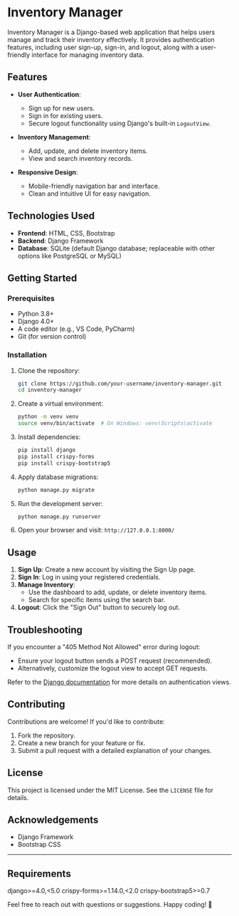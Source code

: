 # Inventory Manager

Inventory Manager is a Django-based web application that helps users manage and track their inventory effectively. It provides authentication features, including user sign-up, sign-in, and logout, along with a user-friendly interface for managing inventory data.

## Features

- **User Authentication**: 
  - Sign up for new users.
  - Sign in for existing users.
  - Secure logout functionality using Django's built-in `LogoutView`.

- **Inventory Management**:
  - Add, update, and delete inventory items.
  - View and search inventory records.

- **Responsive Design**:
  - Mobile-friendly navigation bar and interface.
  - Clean and intuitive UI for easy navigation.

## Technologies Used

- **Frontend**: HTML, CSS, Bootstrap
- **Backend**: Django Framework
- **Database**: SQLite (default Django database; replaceable with other options like PostgreSQL or MySQL)

## Getting Started

### Prerequisites
- Python 3.8+
- Django 4.0+
- A code editor (e.g., VS Code, PyCharm)
- Git (for version control)

### Installation

1. Clone the repository:
   ```bash
   git clone https://github.com/your-username/inventory-manager.git
   cd inventory-manager
   ```

2. Create a virtual environment:
   ```bash
   python -m venv venv
   source venv/bin/activate  # On Windows: venv\Scripts\activate
   ```

3. Install dependencies:
   ```bash
   pip install django
   pip install crispy-forms
   pip install crispy-bootstrap5

   ```

4. Apply database migrations:
   ```bash
   python manage.py migrate
   ```

5. Run the development server:
   ```bash
   python manage.py runserver
   ```

6. Open your browser and visit: `http://127.0.0.1:8000/`

## Usage

1. **Sign Up**: Create a new account by visiting the Sign Up page.
2. **Sign In**: Log in using your registered credentials.
3. **Manage Inventory**:
   - Use the dashboard to add, update, or delete inventory items.
   - Search for specific items using the search bar.
4. **Logout**: Click the "Sign Out" button to securely log out.

## Troubleshooting

If you encounter a "405 Method Not Allowed" error during logout:
- Ensure your logout button sends a POST request (recommended).
- Alternatively, customize the logout view to accept GET requests.

Refer to the [Django documentation](https://docs.djangoproject.com/en/stable/ref/contrib/auth/) for more details on authentication views.

## Contributing

Contributions are welcome! If you'd like to contribute:
1. Fork the repository.
2. Create a new branch for your feature or fix.
3. Submit a pull request with a detailed explanation of your changes.

## License

This project is licensed under the MIT License. See the `LICENSE` file for details.

## Acknowledgements

- Django Framework
- Bootstrap CSS

---

## Requirements
django>=4.0,<5.0
crispy-forms>=1.14.0,<2.0
crispy-bootstrap5>=0.7


Feel free to reach out with questions or suggestions. Happy coding! 🚀